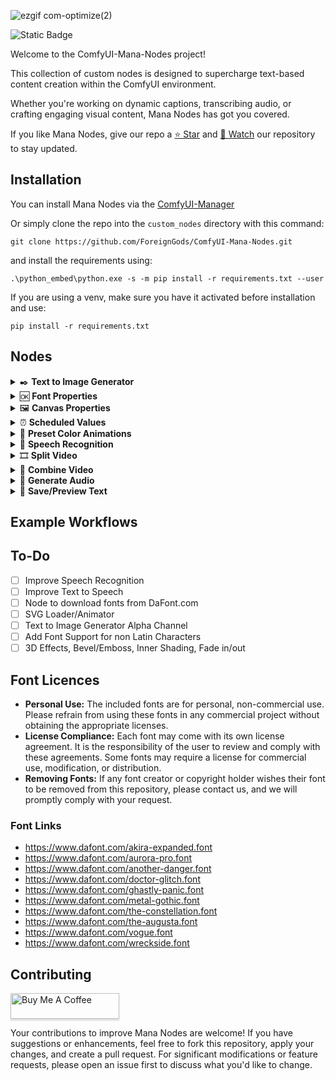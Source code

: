 
![ezgif com-optimize(2)](https://github.com/ForeignGods/ComfyUI-Mana-Nodes/assets/78089013/f48b37c2-c3db-408f-ada8-a6bf336b6549)

![Static Badge](https://img.shields.io/badge/release-v1.0.0-black?style=plastic&logo=GitHub&logoColor=white&color=green) 
<!-- 
<a href="https://github.com/ForeignGods/ComfyUI-Mana-Nodes/releases">
    <img alt="GitHub all releases" src="https://img.shields.io/github/downloads/ForeignGods/ComfyUI-Mana-Nodes/latest/total">
</a>
-->

Welcome to the ComfyUI-Mana-Nodes project! 

This collection of custom nodes is designed to supercharge text-based content creation within the ComfyUI environment. 

Whether you're working on dynamic captions, transcribing audio, or crafting engaging visual content, Mana Nodes has got you covered.

If you like Mana Nodes, give our repo a [⭐ Star](https://github.com/ForeignGods/ComfyUI-Mana-Nodes) and [👀 Watch](https://github.com/ForeignGods/ComfyUI-Mana-Nodes/subscription) our repository to stay updated.
  
## Installation
You can install Mana Nodes via the [ComfyUI-Manager](https://github.com/ltdrdata/ComfyUI-Manager)

Or simply clone the repo into the `custom_nodes` directory with this command:

```
git clone https://github.com/ForeignGods/ComfyUI-Mana-Nodes.git
```

and install the requirements using:
```
.\python_embed\python.exe -s -m pip install -r requirements.txt --user
```

If you are using a venv, make sure you have it activated before installation and use:
```
pip install -r requirements.txt
```

## Nodes

<details>
  <summary>✒️ <b>Text to Image Generator</b></summary>
  
#### Required Inputs

#### `font`

To set the font and its styling you need to input 🆗 <b>Font Properties</b> node here.

#### `canvas`

To configure the canvas input the 🖼️ <b>Canvas Properties</b>

#### `text`

Specifies the text to be rendered on the images. Supports multiline text input for rendering on separate lines.
- For simple text: Input the text directly as a string.
- For frame-specific text: Use a JSON-like format where each line specifies a frame number and the corresponding text. Example:
    ``` 
    "1": "Hello",
    "10": "World",
    "20": "End"
    ```

#### `frame_count`

Sets the amount of frames this node will output.

#### Optional Inputs

#### `transcription`

Input the transcription output from the <b>🎤 Speech Recognition</b> node here.
Based on this transcription data, 🖼️ <b>Canvas Properties</b> and 🆗 <b>Font Properties</b> the text should be formatted in a way that builds up lines of words until there is no space on the canvas left (transcription_mode: fill, line).

#### `highlight_font`

Input a secondary font 🆗 <b>Font Properties</b>, that is used to highlight the active caption (transcription_mode: fill, line). When manually setting the text the following syntax can be used to defined which word/character:
``` 
Hello <tag>World</tag>
``` 

#### Outputs

#### `images` 

The generated images with the specified text and configurations, in common ComfyUI format (compatible with other nodes).

#### `transcription_framestamps` 

Framestamps formatted based on canvas, font and transcription settings.
Can be useful to manually correct errors by 🎤 <b>Speech Recognition</b> node.
Example: Save this output with 📝 <b>Save/Preview Text</b> -> manually correct mistakes -> remove transcription input from ✒️ <b>Text to Image Generator</b> node -> paste corrected framestamps into text input field of ✒️ <b>Text to Image Generator</b> node.


</details>

<details>
  <summary>🆗 <b>Font Properties</b></summary>
  
#### Required Inputs

#### `font_file`

Fonts located in the custom_nodes\ComfyUI-Mana-Nodes\font_files\example_font.ttf or system font directories (supports .ttf, .otf, .woff, .woff2).

#### `font_size` 

Either set single value font_size or input animation definition via the ⏰ <b>Scheduled Values</b> node. (Convert font_size to input)

#### `font_color` 

Either set single color value (CSS3/Color/Extended color keywords) or input animation definition via the 🌈 <b>Preset Color Animations</b> node. (Convert font_color to input)

#### `x_offset`, `y_offset`  

Either set single horiontal and vertical offset value or input animation definition via the ⏰ <b>Scheduled Values</b> node. (Convert x_offset/y_offset to input)

#### `rotation` 

Either set single rotation value or input animation definition via the ⏰ <b>Scheduled Values</b> node. (Convert rotation to input)

#### `rotation_anchor_x`, `rotation_anchor_y` 

Horizontal and vertical offsets of the rotation anchor point, relative to the texts initial position.

#### `kerning` 

Spacing between characters of font.

#### `border_width` 

Width of the text border.

#### `border_color` 

Either set single color value (CSS3/Color/Extended color keywords) or input animation definition via the 🌈 <b>Preset Color Animations</b> node. (Convert border_color to input)

#### `shadow_color` 

Either set single color value (CSS3/Color/Extended color keywords) or input animation definition via the 🌈 <b>Preset Color Animations</b> node. (Convert shadow_color to input)

#### `shadow_offset_x`, `shadow_offset_y`  

Horizontal and vertical offset of the text shadow.

#### Outputs

#### `font` 

Used as input on ✒️ <b>Text to Image Generator</b> node for the font and highlight_font.

</details>

<details>
  <summary>🖼️ <b>Canvas Properties</b></summary>

#### Required Inputs

#### `height`, `width` 

Dimensions of the canvas.

#### `background_color`

Background color of the canvas. (CSS3/Color/Extended color keywords)

#### `padding` 

Padding between image border and font.

#### `line_spacing` 

Spacing between lines of text on the canvas.

#### Optional Inputs

#### `images`

Can be used to input images instead of using background_color. 

#### Outputs

#### `canvas` 

Used as input on ✒️ <b>Text to Image Generator</b> node to define the canvas settings.

</details>

<details>
  <summary>⏰ <b>Scheduled Values</b></summary>

![Screenshot 2024-04-27 at 17-07-10 ComfyUI](https://github.com/ForeignGods/ComfyUI-Mana-Nodes/assets/78089013/ee456e65-9950-4138-8b37-23b007ec92d9)


#### Required Inputs

#### `frame_count`

Sets the range of the x axis of the chart. (always starts at 1)

#### `value_range`

Sets the range of the y axis of the chart. (Example: 25, will would be ranging from -25 to 25)
This can be changed by zooming via the mousewheel and will reset to the specified value if changed.

#### `easing_type` 

Is used to generate values in between of the manually added values by the user by clicking the <b>Generate Values</b> button.
            
The available easing functions are:

- linear
- easeInQuad
- easeOutQuad
- easeInOutQuad
- easeInCubic
- easeOutCubic
- easeInOutCubic
- easeInQuart
- easeOutQuart
- easeInOutQuart
- easeInQuint
- easeOutQuint
- easeInOutQuint
- exponential

#### `step_mode` 

The option <b>single</b> will force the chart to display every single tick/step on the chart.
The option <b>auto</b> will automatically remove ticks/step to prevent overlapping.

#### `animation_reset` 

Used to specify the reset behaviour of the animation.

- word: animation will be reset when a new word is displayed, stays on last value when animation finished before word change.
- line: animation will be reset when a new line is displayed, stays on last value when animation finished before line change.
- never: animation will just run once and stop on last value. (Not affected by word or line change)
- looped: animation will endlessly loop. (Not affected by word or line change)
- pingpong: animation will first play forward then back and so on. (Not affected by word or line change)

#### `scheduled_values` 

Adding Values: Click on the chart to add keyframes at specific points.
Editing Values: Double-click on a keyframe to edit its frame and value.
Deleting Values: Click on the delete button associated with each keyframe to remove it.
Generating Values: Click on the "Generate Values" button to interpolate values between existing keyframes.
Deleting Generated Values: Click on the "Delete Generated" button to remove all interpolated values.

#### Outputs

#### `scheduled_values` 

Outputs a list of frame and value pairs and the animation_reset option.
At the moment this output can be used to animate the following widgets (Convert property to input) of the 🆗 <b>Font Properties</b> node:
- font_size (font, higlight_font)
- x_offset (font)
- y_offset (font)
- rotation (font)

</details>

<details>
  <summary>🌈 <b>Preset Color Animations</b></summary>

#### Required Inputs

#### `color_preset` 

Currently the following color animation presets are available:
- rainbow
- sunset
- grey
- ocean
- forest
- fire
- sky
- earth

#### `animation_duration`

Sets the length of the animation measured as frames.

#### `animation_reset` 

Used to specify the reset behaviour of the animation.

- word: animation will be reset when a new word is displayed, stays on last value when animation finished before word change.
- line: animation will be reset when a new line is displayed, stays on last value when animation finished before line change.
- never: animation will just run once and stop on last value. (Not affected by word or line change)
- looped: animation will endlessly loop. (Not affected by word or line change)
- pingpong: animation will first play forward then back and so on. (Not affected by word or line change)
  
#### Outputs

#### `scheduled_colors` 

Outputs a list of frame and color definitions and the animation_reset option.
At the moment this output can be used to animate the following widgets (Convert property to input) of the 🆗 <b>Font Properties</b> node:
- font_color (font, higlight_font)
- border_color (font, higlight_font)
- shadow_color (font, higlight_font)

</details>

<details>
  <summary>🎤 <b>Speech Recognition</b></summary>

Converts spoken words in an audio file to text using a deep learning model.

#### Required Inputs

#### `audio` 
Audio file path or URL.
#### `wav2vec2_model` 
The Wav2Vec2 model used for speech recognition. (https://huggingface.co/models?search=wav2vec2)
#### `spell_check_language` 
Language for the spell checker.
#### `framestamps_max_chars` 
Maximum characters allowed until new framestamp line is created.

#### Optional Inputs

#### `fps` 
Frames per second, used for synchronizing with video. (Default set to 30)

#### Outputs

#### `transcription` 
Text transcription of the audio. (Should only be used as font2img transcription input)
#### `raw_string` 
Raw string of the transcription without timestamps.
### `framestamps_string` 
Frame-stamped transcription.
### `timestamps_string` 
Transcription with timestamps.

#### Example Outputs

#### `raw_string` 
Returns the transcribed text as one line.

```
THE GREATEST TRICK THE DEVIL EVER PULLED WAS CONVINCING THE WORLD HE DIDN'T EXIST
```

#### `framestamps_string` 
Depending on the <b>framestamps_max_chars</b> parameter the sentece will be cleared and starts to build up again until max_chars is reached again. 
  - In this example <b>framestamps_max_chars</b> is set to <b>25</b>.

```
"27": "THE",
"31": "THE GREATEST",
"43": "THE GREATEST TRICK",
"73": "THE GREATEST TRICK THE",
"77": "DEVIL",
"88": "DEVIL EVER",
"94": "DEVIL EVER PULLED",
"127": "DEVIL EVER PULLED WAS",
"133": "CONVINCING",
"150": "CONVINCING THE",
"154": "CONVINCING THE WORLD",
"167": "CONVINCING THE WORLD HE",
"171": "DIDN'T",
"178": "DIDN'T EXIST",
```

#### `timestamps_string` 
Returns all transcribed words, their start_time and end_time in json format as a string.

```
[
  {
    "word": "THE",
    "start_time": 0.9,
    "end_time": 0.98
  },
  {
    "word": "GREATEST",
    "start_time": 1.04,
    "end_time": 1.36
  },
  {
    "word": "TRICK",
    "start_time": 1.44,
    "end_time": 1.68
  },
...
]
```

</details>

<details>
  <summary>🎞️ <b>Split Video</b></summary>


#### Required Inputs

#### `video` 
Path the video file.
#### `frame_limit` 
Maximum number of frames to extract from the video.
#### `frame_start` 
Starting frame number for extraction.
#### `filename_prefix` 
Prefix for naming the extracted audio file. (relative to .\ComfyUI\output)

#### Outputs

#### `frames` 
Extracted frames as image tensors.
#### `frame_count` 
Total number of frames extracted.
#### `audio_file` 
Path of the extracted audio file.
#### `fps` 
Frames per second of the video.
#### `height`, `width:` 
Dimensions of the extracted frames.

</details>

<details>
  <summary>🎥 <b>Combine Video</b></summary>

#### Required Inputs

#### `frames` 
Sequence of images to be used as video frames.
#### `filename_prefix` 
Prefix for naming the video file. (relative to .\ComfyUI\output)
#### `fps` 
Frames per second for the video.

#### Optional Inputs

#### `audio_file` 
Audio file path or URL.

#### Outputs

#### `video_file` 
Path to the created video file.

</details>

<details>
  <summary>📣 <b>Generate Audio</b></summary>


Converts text to speech and saves the output as an audio file.

#### Required Inputs

#### `text` 
The text to be converted into speech.
#### `filename_prefix` 
Prefix for naming the audio file. (relative to .\ComfyUI\output)

This node uses a text-to-speech pipeline to convert input text into spoken words, saving the result as a WAV file. The generated audio file is named using the provided filename prefix and is stored relative to the .\ComfyUI-Mana-Nodes directory.

Model: [https://huggingface.co/spaces/suno/bark](https://huggingface.co/suno/bark)

#### Foreign Language

Bark supports various languages out-of-the-box and automatically determines language from input text. When prompted with code-switched text, Bark will even attempt to employ the native accent for the respective languages in the same voice.

Example:
<pre>Buenos días Miguel. Tu colega piensa que tu alemán es extremadamente malo. But I suppose your english isn't terrible.</pre>

#### Non-Speech Sounds

Below is a list of some known non-speech sounds, but we are finding more every day.
<pre>
[laughter]
[laughs]
[sighs]
[music]
[gasps]
[clears throat]
— or … for hesitations
♪ for song lyrics
capitalization for emphasis of a word
MAN/WOMAN: for bias towards speaker
</pre>

Example:
<pre>" [clears throat] Hello, my name is Suno. And, uh — and I like pizza. [laughs] But I also have other interests such as... ♪ singing ♪."</pre>

#### Music

Bark can generate all types of audio, and, in principle, doesn’t see a difference between speech and music. Sometimes Bark chooses to generate text as music, but you can help it out by adding music notes around your lyrics.

Example:
<pre>♪ In the jungle, the mighty jungle, the lion barks tonight ♪</pre>

#### Speaker Prompts

You can provide certain speaker prompts such as NARRATOR, MAN, WOMAN, etc. Please note that these are not always respected, especially if a conflicting audio history prompt is given.

Example:
<pre>WOMAN: I would like an oatmilk latte please.
MAN: Wow, that's expensive!</pre>



</details>
<details>
  <summary>📝 <b>Save/Preview Text</b></summary>

#### Required Inputs

#### `string` 
The string to be written to the file.
#### `filename_prefix` 
Prefix for naming the text file. (relative to .\output)

</details>


## Example Workflows

## To-Do

- [ ] Improve Speech Recognition
- [ ] Improve Text to Speech
- [ ] Node to download fonts from DaFont.com
- [ ] SVG Loader/Animator
- [ ] Text to Image Generator Alpha Channel
- [ ] Add Font Support for non Latin Characters
- [ ] 3D Effects, Bevel/Emboss, Inner Shading, Fade in/out 

## Font Licences
- <b>Personal Use:</b> The included fonts are for personal, non-commercial use. Please refrain from using these fonts in any commercial project without obtaining the appropriate licenses.
- <b>License Compliance:</b> Each font may come with its own license agreement. It is the responsibility of the user to review and comply with these agreements. Some fonts may require a license for commercial use, modification, or distribution.
- <b>Removing Fonts:</b> If any font creator or copyright holder wishes their font to be removed from this repository, please contact us, and we will promptly comply with your request.

### Font Links
- https://www.dafont.com/akira-expanded.font
- https://www.dafont.com/aurora-pro.font
- https://www.dafont.com/another-danger.font
- https://www.dafont.com/doctor-glitch.font
- https://www.dafont.com/ghastly-panic.font
- https://www.dafont.com/metal-gothic.font
- https://www.dafont.com/the-constellation.font
- https://www.dafont.com/the-augusta.font
- https://www.dafont.com/vogue.font
- https://www.dafont.com/wreckside.font

## Contributing
<a href="https://www.buymeacoffee.com/foreigngods" target="_blank"><img src="https://www.buymeacoffee.com/assets/img/custom_images/orange_img.png" alt="Buy Me A Coffee" style="height: 41px !important;width: 174px !important;box-shadow: 0px 3px 2px 0px rgba(190, 190, 190, 0.5) !important;-webkit-box-shadow: 0px 3px 2px 0px rgba(190, 190, 190, 0.5) !important;" ></a>

Your contributions to improve Mana Nodes are welcome! If you have suggestions or enhancements, feel free to fork this repository, apply your changes, and create a pull request. For significant modifications or feature requests, please open an issue first to discuss what you'd like to change.

